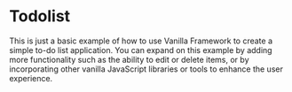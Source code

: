 # Todolist
This is just a basic example of how to use Vanilla Framework to create a simple to-do list application. You can expand on this example by adding more functionality such as the ability to edit or delete items, or by incorporating other vanilla JavaScript libraries or tools to enhance the user experience.
